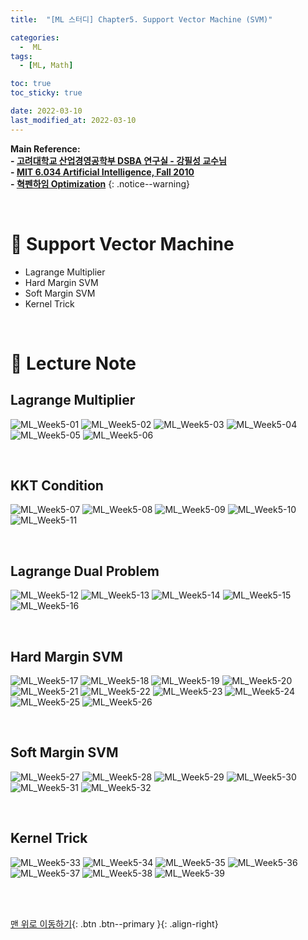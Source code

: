 ```yaml
---
title:  "[ML 스터디] Chapter5. Support Vector Machine (SVM)"

categories:
  -  ML
tags:
  - [ML, Math]

toc: true
toc_sticky: true

date: 2022-03-10
last_modified_at: 2022-03-10
---
```


**Main Reference: <br>- [고려대학교 산업경영공학부 DSBA 연구실 - 강필성 교수님](https://www.youtube.com/watch?v=RKMiTJAnLy8&list=PLetSlH8YjIfWMdw9AuLR5ybkVvGcoG2EW&index=10)  <br>- [MIT 6.034 Artificial Intelligence, Fall 2010](https://www.youtube.com/watch?v=_PwhiWxHK8o) <br>- [혁펜하임 Optimization](https://www.youtube.com/watch?v=xd641yJvXTk&list=PL_iJu012NOxeMJ5TPPW1JZKec7rhjKXUy&index=14)**
{: .notice--warning}


<br>


# 🚌 Support Vector Machine

- Lagrange Multiplier
- Hard Margin SVM
- Soft Margin SVM
- Kernel Trick



<br>



# 🚌 Lecture Note


## Lagrange Multiplier

![ML_Week5-01](https://user-images.githubusercontent.com/96368476/157670092-7fa8e456-ff1b-4e1f-9cf5-3104323b327d.jpg)
![ML_Week5-02](https://user-images.githubusercontent.com/96368476/157670104-40d51b5d-d6f0-437d-b0c5-187c0a3bd365.jpg)
![ML_Week5-03](https://user-images.githubusercontent.com/96368476/157670109-f3c1c9e9-a98e-465f-9098-732e1089ffc7.jpg)
![ML_Week5-04](https://user-images.githubusercontent.com/96368476/157670110-e4a7d04d-0349-4733-afe5-049de4cc6f98.jpg)
![ML_Week5-05](https://user-images.githubusercontent.com/96368476/157670113-d87c482e-82a5-4b21-bde4-ced08df683f1.jpg)
![ML_Week5-06](https://user-images.githubusercontent.com/96368476/157670115-f58d815a-770c-4054-8ca9-42974abc7434.jpg)



<br>



## KKT Condition

![ML_Week5-07](https://user-images.githubusercontent.com/96368476/157670471-e4c815ea-1462-4c81-9aff-a8eef54797e0.jpg)
![ML_Week5-08](https://user-images.githubusercontent.com/96368476/157670474-53b883ba-c98c-4001-817e-6a3f9cb054ef.jpg)
![ML_Week5-09](https://user-images.githubusercontent.com/96368476/157670476-16c93071-e484-42e5-a090-c3a8316ca70f.jpg)
![ML_Week5-10](https://user-images.githubusercontent.com/96368476/157670479-0e7ae2c3-4062-4c80-9a4a-699dba4d749f.jpg)
![ML_Week5-11](https://user-images.githubusercontent.com/96368476/157670469-07d6d9e2-6f45-48bd-8d33-116bc9953191.jpg)


<br>


## Lagrange Dual Problem

![ML_Week5-12](https://user-images.githubusercontent.com/96368476/157670631-deb1457b-e02d-483e-8c80-1df296db4f9d.jpg)
![ML_Week5-13](https://user-images.githubusercontent.com/96368476/157670650-6c04da86-149b-426a-be72-14f3c19ee9dd.jpg)
![ML_Week5-14](https://user-images.githubusercontent.com/96368476/157670643-d73b8d81-0698-4971-b467-95cdbb86128d.jpg)
![ML_Week5-15](https://user-images.githubusercontent.com/96368476/157670645-d720ec91-9e15-48ad-ac07-0b9d018e636b.jpg)
![ML_Week5-16](https://user-images.githubusercontent.com/96368476/157670646-7eba64f7-29f3-42f9-97e5-47fe8dd34983.jpg)



<br>



## Hard Margin SVM

![ML_Week5-17](https://user-images.githubusercontent.com/96368476/157670806-c16f0563-f5d4-489b-8920-03bf9936041e.jpg)
![ML_Week5-18](https://user-images.githubusercontent.com/96368476/157670812-86e406c4-1514-45cd-91da-9a4be73f312c.jpg)
![ML_Week5-19](https://user-images.githubusercontent.com/96368476/157670814-6e5fc471-578a-4a26-819e-402356e1b5cc.jpg)
![ML_Week5-20](https://user-images.githubusercontent.com/96368476/157670818-3baa294e-cf9c-45cc-adc7-0de911beab75.jpg)
![ML_Week5-21](https://user-images.githubusercontent.com/96368476/157670820-6a681cb1-80ae-4ec6-9d08-93157192c1a6.jpg)
![ML_Week5-22](https://user-images.githubusercontent.com/96368476/157670822-76e76b20-d31b-458a-bede-1160cd3ef743.jpg)
![ML_Week5-23](https://user-images.githubusercontent.com/96368476/157670875-20ff1c9f-6eb3-4abc-91fb-3a781ba6ae0b.jpg)
![ML_Week5-24](https://user-images.githubusercontent.com/96368476/157670880-b272990c-0abc-41b0-933a-f36ac82ab649.jpg)
![ML_Week5-25](https://user-images.githubusercontent.com/96368476/157670882-bd88b9eb-8bd3-4ef6-be47-8afbd513efca.jpg)
![ML_Week5-26](https://user-images.githubusercontent.com/96368476/157670883-ee56437d-656c-4b49-bfd9-787c83b8d836.jpg)


<br>



## Soft Margin SVM

![ML_Week5-27](https://user-images.githubusercontent.com/96368476/157671014-5dff2829-2f04-4f7e-ba1c-c801232e13d5.jpg)
![ML_Week5-28](https://user-images.githubusercontent.com/96368476/157671026-f5abc1a0-dbf8-45d5-acd5-d33d758ce1a7.jpg)
![ML_Week5-29](https://user-images.githubusercontent.com/96368476/157671028-099b668d-0736-4467-b2d9-16bfc97aac9c.jpg)
![ML_Week5-30](https://user-images.githubusercontent.com/96368476/157671030-6c0cf5a6-dcdd-4d08-a76f-822570165775.jpg)
![ML_Week5-31](https://user-images.githubusercontent.com/96368476/157671031-39379796-a773-4de7-83ae-67a5dd30e267.jpg)
![ML_Week5-32](https://user-images.githubusercontent.com/96368476/157671036-22b31d45-d890-41b6-b091-04b107ff9021.jpg)




<br>




## Kernel Trick

![ML_Week5-33](https://user-images.githubusercontent.com/96368476/157671103-a366fdff-f2e8-42b2-a9e0-a35751946339.jpg)
![ML_Week5-34](https://user-images.githubusercontent.com/96368476/157671117-e3d2848d-6428-4136-847e-fc789baedaed.jpg)
![ML_Week5-35](https://user-images.githubusercontent.com/96368476/157671120-771aaf4a-7da6-4113-9cb9-4cd9f4e43e9b.jpg)
![ML_Week5-36](https://user-images.githubusercontent.com/96368476/157671122-f7c2c8e0-7540-4ca2-8613-1dcffe8f1062.jpg)
![ML_Week5-37](https://user-images.githubusercontent.com/96368476/157671123-b7308098-b597-48dd-abc6-68400dc1b03e.jpg)
![ML_Week5-38](https://user-images.githubusercontent.com/96368476/157671126-e8ba5411-8609-4db6-8fc7-aa4605a0658b.jpg)
![ML_Week5-39](https://user-images.githubusercontent.com/96368476/157671128-ae086450-5859-46a7-ac53-0312d36a5f81.jpg)



<br>
<br>

[맨 위로 이동하기](#){: .btn .btn--primary }{: .align-right}